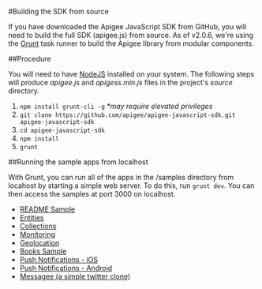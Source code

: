 #Building the SDK from source

If you have downloaded the Apigee JavaScript SDK from GitHub, you will need to build the full SDK (apigee.js) from source. As of v2.0.6, we're using the [Grunt](http://gruntjs.com/) task runner to build the Apigee library from modular components.

##Procedure

You will need to have [NodeJS](http://nodejs.org/) installed on your system. The following steps will produce _apigee.js_ and _apigess.min.js_ files in the project's _source_ directory.

1. `npm install grunt-cli -g` _*may require elevated privileges_
2. `git clone https://github.com/apigee/apigee-javascript-sdk.git apigee-javascript-sdk`
3. `cd apigee-javascript-sdk`
4. `npm install`
5. `grunt`

##Running the sample apps from localhost

With Grunt, you can run all of the apps in the /samples directory from locahost by starting a simple web server. To do this, run `grunt dev`. You can then access the samples at port 3000 on localhost. 

- [README Sample](http://localhost:3000/samples/readmeSample/index.html)
- [Entities](http://localhost:3000/samples/entities/index.html)
- [Collections](http://localhost:3000/samples/collections/index.html)
- [Monitoring](http://localhost:3000/samples/monitoring/index.html)
- [Geolocation](http://localhost:3000/samples/geolocation/index.html)
- [Books Sample](http://localhost:3000/samples/books/index.html)
- [Push Notifications - iOS](http://localhost:3000/samples/push/ios/www/index.html)
- [Push Notifications - Android](http://localhost:3000/samples/push/ios/assets/www/index.html)
- [Messagee (a simple twitter clone)](http://localhost:3000/samples/messagee/index.html)